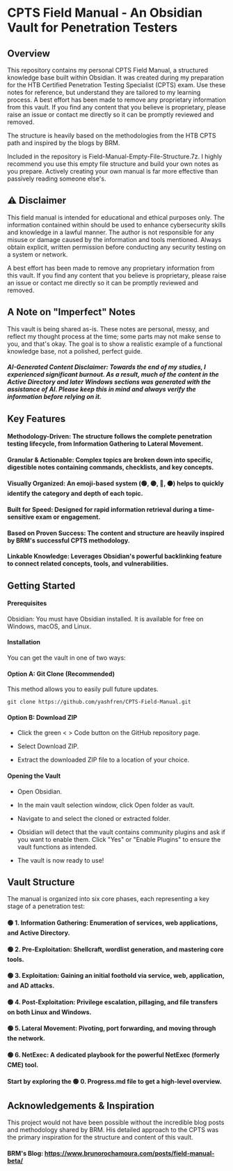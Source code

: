 # CPTS Field Manual - An Obsidian Vault for Penetration Testers
## Overview
This repository contains my personal CPTS Field Manual, a structured knowledge base built within Obsidian. It was created during my preparation for the HTB Certified Penetration Testing Specialist (CPTS) exam. Use these notes for reference, but understand they are tailored to my learning process. A best effort has been made to remove any proprietary information from this vault. If you find any content that you believe is proprietary, please raise an issue or contact me directly so it can be promptly reviewed and removed.

The structure is heavily based on the methodologies from the HTB CPTS path and inspired by the blogs by BRM.

Included in the repository is Field-Manual-Empty-File-Structure.7z. I highly recommend you use this empty file structure and build your own notes as you prepare. Actively creating your own manual is far more effective than passively reading someone else's.

## ⚠️ Disclaimer
This field manual is intended for educational and ethical purposes only. The information contained within should be used to enhance cybersecurity skills and knowledge in a lawful manner. The author is not responsible for any misuse or damage caused by the information and tools mentioned. Always obtain explicit, written permission before conducting any security testing on a system or network.

A best effort has been made to remove any proprietary information from this vault. If you find any content that you believe is proprietary, please raise an issue or contact me directly so it can be promptly reviewed and removed.

## A Note on "Imperfect" Notes
This vault is being shared as-is. These notes are personal, messy, and reflect my thought process at the time; some parts may not make sense to you, and that's okay. The goal is to show a realistic example of a functional knowledge base, not a polished, perfect guide.

##### AI-Generated Content Disclaimer: Towards the end of my studies, I experienced significant burnout. As a result, much of the content in the Active Directory and later Windows sections was generated with the assistance of AI. Please keep this in mind and always verify the information before relying on it.

## Key Features
#### Methodology-Driven: The structure follows the complete penetration testing lifecycle, from Information Gathering to Lateral Movement.

#### Granular & Actionable: Complex topics are broken down into specific, digestible notes containing commands, checklists, and key concepts.

#### Visually Organized: An emoji-based system (🟢, 🟣, 🔵, 🟠) helps to quickly identify the category and depth of each topic.

#### Built for Speed: Designed for rapid information retrieval during a time-sensitive exam or engagement.

#### Based on Proven Success: The content and structure are heavily inspired by BRM's successful CPTS methodology.

#### Linkable Knowledge: Leverages Obsidian's powerful backlinking feature to connect related concepts, tools, and vulnerabilities.

## Getting Started
#### Prerequisites
Obsidian: You must have Obsidian installed. It is available for free on Windows, macOS, and Linux.
#### Installation
You can get the vault in one of two ways:

#### Option A: Git Clone (Recommended)

This method allows you to easily pull future updates.

```
git clone https://github.com/yashfren/CPTS-Field-Manual.git
```

#### Option B: Download ZIP

- Click the green < > Code button on the GitHub repository page.

- Select Download ZIP.

- Extract the downloaded ZIP file to a location of your choice.

#### Opening the Vault
- Open Obsidian.

- In the main vault selection window, click Open folder as vault.

- Navigate to and select the cloned or extracted folder.

- Obsidian will detect that the vault contains community plugins and ask if you want to enable them. Click "Yes" or "Enable Plugins" to ensure the vault functions as intended.

- The vault is now ready to use!

## Vault Structure
The manual is organized into six core phases, each representing a key stage of a penetration test:

#### 🟢 1. Information Gathering: Enumeration of services, web applications, and Active Directory.

#### 🟢 2. Pre-Exploitation: Shellcraft, wordlist generation, and mastering core tools.

#### 🟢 3. Exploitation: Gaining an initial foothold via service, web, application, and AD attacks.

#### 🟢 4. Post-Exploitation: Privilege escalation, pillaging, and file transfers on both Linux and Windows.

#### 🟢 5. Lateral Movement: Pivoting, port forwarding, and moving through the network.

#### 🟢 6. NetExec: A dedicated playbook for the powerful NetExec (formerly CME) tool.

#### Start by exploring the 🟢 0. Progress.md file to get a high-level overview.

## Acknowledgements & Inspiration
This project would not have been possible without the incredible blog posts and methodology shared by BRM. His detailed approach to the CPTS was the primary inspiration for the structure and content of this vault.
#### BRM's Blog: https://www.brunorochamoura.com/posts/field-manual-beta/
